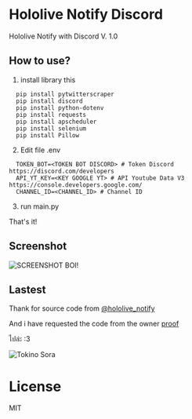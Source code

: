 # Hololive Notify Discord
Hololive Notify with Discord V. 1.0

## How to use?
1. install library this
```
  pip install pytwitterscraper
  pip install discord
  pip install python-dotenv
  pip install requests
  pip install apscheduler
  pip install selenium
  pip install Pillow
```
2. Edit file .env
```
  TOKEN_BOT=<TOKEN BOT DISCORD> # Token Discord https://discord.com/developers
  API_YT_KEY=<KEY GOOGLE YT> # API Youtube Data V3 https://console.developers.google.com/
  CHANNEL_ID=<CHANNEL_ID> # Channel ID
```
3. run main.py

That's it!

## Screenshot

![SCREENSHOT BOI!](https://github.com/mrwan200/holonotify_discord/blob/main/screenshot.png)

## Lastest 
Thank for source code from 
[@hololive_notify](https://twitter.com/hololive_notify)

And i have requested the code from the owner
[proof](https://twitter.com/hololive_notify/status/1337747312651558912)

ไปล่ะ :3

![Tokino Sora](https://media1.tenor.com/images/e63ce8aab772664b6e0800ed7a6bba72/tenor.gif)

# License

MIT
